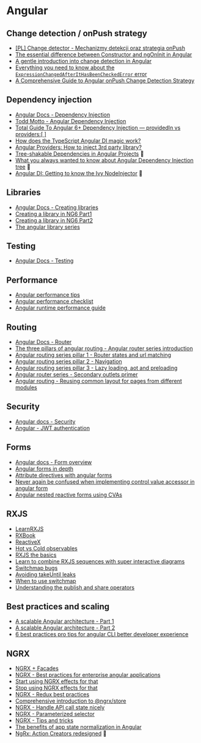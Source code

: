 # Angular

## Change detection / onPush strategy
- [[PL] Change detector - Mechanizmy detekcji oraz strategia onPush](http://www.angular.love/2017/01/15/angular-2-change-detector-mechanizmy-detekcji-oraz-strategia-onpush/)
- [The essential difference between Constructor and ngOnInit in Angular](https://blog.angularindepth.com/the-essential-difference-between-constructor-and-ngoninit-in-angular-c9930c209a42)
- [A gentle introduction into change detection in Angular](https://blog.angularindepth.com/a-gentle-introduction-into-change-detection-in-angular-33f9ffff6f10)
- [Everything you need to know about the `ExpressionChangedAfterItHasBeenCheckedError` error](https://indepth.dev/everything-you-need-to-know-about-the-expressionchangedafterithasbeencheckederror-error/)
- [A Comprehensive Guide to Angular onPush Change Detection Strategy](https://netbasal.com/a-comprehensive-guide-to-angular-onpush-change-detection-strategy-5bac493074a4)

## Dependency injection
- [Angular Docs - Dependency Injection](https://angular.io/guide/dependency-injection)
- [Todd Motto - Angular Dependency Injection](https://toddmotto.com/angular-dependency-injection)
- [Total Guide To Angular 6+ Dependency Injection — providedIn vs providers:[ ]](https://medium.com/@tomastrajan/total-guide-to-angular-6-dependency-injection-providedin-vs-providers-85b7a347b59f)
- [How does the TypeScript Angular DI magic work?](http://nicholasjohnson.com/blog/how-angular2-di-works-with-typescript/)
- [Angular Providers: How to inject 3rd party library?](https://hackernoon.com/angular-providers-how-to-inject-3rd-party-library-af4a78722864)
- [Tree-shakable Dependencies in Angular Projects](https://blog.angularindepth.com/tree-shakable-dependencies-in-angular-projects-5aaa7012b9e7) 🔶
- [What you always wanted to know about Angular Dependency Injection tree](https://blog.angularindepth.com/angular-dependency-injection-and-tree-shakeable-tokens-4588a8f70d5d) 🔶
- [Angular DI: Getting to know the Ivy NodeInjector](https://blog.angularindepth.com/angular-di-getting-to-know-the-ivy-nodeinjector-33b815642a8e) 🔶

## Libraries
- [Angular Docs - Creating libraries](https://angular.io/guide/creating-libraries)
- [Creating a library in NG6 Part1](https://blog.angularindepth.com/creating-a-library-in-angular-6-87799552e7e5)
- [Creating a library in NG6 Part2](https://blog.angularindepth.com/creating-a-library-in-angular-6-part-2-6e2bc1e14121)
- [The angular library series](https://blog.angularindepth.com/the-angular-library-series-publishing-ce24bb673275)

## Testing
- [Angular Docs - Testing](https://angular.io/guide/testing)

## Performance
- [Angular performance tips](http://www.angular.love/2018/07/23/angular-performance-tips/)
- [Angular performance checklist](https://github.com/mgechev/angular-performance-checklist)
- [Angular runtime performance guide](https://blog.oasisdigital.com/2017/angular-runtime-performance-guide/)

## Routing
- [Angular Docs - Router](https://angular.io/guide/router)
- [The three pillars of angular routing - Angular router series introduction](https://blog.angularindepth.com/the-three-pillars-of-angular-routing-angular-router-series-introduction-fb34e4e8758e)
- [Angular routing series pillar 1 - Router states and url matching](https://blog.angularindepth.com/angular-routing-series-pillar-1-router-states-and-url-matching-12520e62d0fc)
- [Angular routing series pillar 2 - Navigation](https://blog.angularindepth.com/angular-router-series-pillar-2-navigation-d050286bf4fa)
- [Angular routing series pillar 3 - Lazy loading, aot and preloading](https://blog.angularindepth.com/angular-router-series-pillar-3-lazy-loading-aot-and-preloading-a23a046c51f0)
- [Angular router series - Secondary outlets primer](https://blog.angularindepth.com/angular-router-series-secondary-outlets-primer-139206595e2)
- [Angular routing - Reusing common layout for pages from different modules](https://blog.angularindepth.com/angular-routing-reusing-common-layout-for-pages-from-different-modules-440a23f86b57)

## Security
- [Angular docs - Security](https://angular.io/guide/security)
- [Angular - JWT authentication](https://blog.angular-university.io/angular-jwt-authentication/)

## Forms
- [Angular docs - Form overview](https://angular.io/guide/forms-overview)
- [Angular forms in depth](https://blog.nrwl.io/angular-forms-in-depth-ecb7c58166b5)
- [Attribute directives with angular forms](https://netbasal.com/attribute-directives-angular-forms-b40503643089)
- [Never again be confused when implementing control value accessor in angular form](https://blog.angularindepth.com/never-again-be-confused-when-implementing-controlvalueaccessor-in-angular-forms-93b9eee9ee83)
- [Angular nested reactive forms using CVAs](https://blog.angularindepth.com/angular-nested-reactive-forms-using-cvas-b394ba2e5d0d)

## RXJS
- [LearnRXJS](https://www.learnrxjs.io/ )
- [RXBook](https://xgrommx.github.io/rx-book/index.html)
- [ReactiveX](http://reactivex.io/)
- [Hot vs Cold observables](https://medium.com/@benlesh/hot-vs-cold-observables-f8094ed53339)
- [RXJS the basics](https://brianflove.com/2018/03/04/rxjs-the-basics/)
- [Learn to combine RXJS sequences with super interactive diagrams](https://blog.angularindepth.com/learn-to-combine-rxjs-sequences-with-super-intuitive-interactive-diagrams-20fce8e6511)
- [Switchmap bugs](https://blog.angularindepth.com/switchmap-bugs-b6de69155524)
- [Avoiding takeUntil leaks](https://blog.angularindepth.com/rxjs-avoiding-takeuntil-leaks-fb5182d047ef)
- [When to use switchmap](https://blog.angularindepth.com/when-to-use-switchmap-dfe84ac5a1ff)
- [Understanding the publish and share operators](https://blog.angularindepth.com/rxjs-understanding-the-publish-and-share-operators-16ea2f446635)

## Best practices and scaling
- [A scalable Angular architecture - Part 1](https://blog.strongbrew.io/A-scalable-angular2-architecture/)
- [A scalable Angular architecture - Part 2](https://blog.strongbrew.io/A-scalable-angular-architecture-part2/)
- [6 best practices pro tips for angular CLI better developer experience](https://medium.com/@tomastrajan/6-best-practices-pro-tips-for-angular-cli-better-developer-experience-7b328bc9db81)

## NGRX
- [NGRX + Facades](https://medium.com/@thomasburlesonIA/ngrx-facades-better-state-management-82a04b9a1e39)
- [NGRX - Best practices for enterprise angular applications](https://itnext.io/ngrx-best-practices-for-enterprise-angular-applications-6f00bcdf36d7)
- [Start using NGRX effects for that](https://indepth.dev/start-using-ngrx-effects-for-this/)
- [Stop using NGRX effects for that](https://medium.com/@m3po22/stop-using-ngrx-effects-for-that-a6ccfe186399)
- [NGRX - Redux best practices](https://blog.strongbrew.io/Redux-best-practices/)
- [Comprehensive introduction to @ngrx/store](https://gist.github.com/btroncone/a6e4347326749f938510)
- [NGRX - Handle API call state nicely](https://blog.angularindepth.com/handle-api-call-state-nicely-445ab37cc9f8)
- [NGRX - Parameterized selector](https://blog.angularindepth.com/ngrx-parameterized-selector-e3f610529f8)
- [NGRX - Tips and tricks](https://blog.angularindepth.com/ngrx-tips-tricks-69feb20a42a7)
- [The benefits of app state normalization in Angular](https://blog.angularindepth.com/the-benefits-of-application-state-normalization-in-angular-f93392ca9f44)
- [NgRx: Action Creators redesigned](https://blog.angularindepth.com/ngrx-action-creators-redesigned-d396960e46da) 🔶